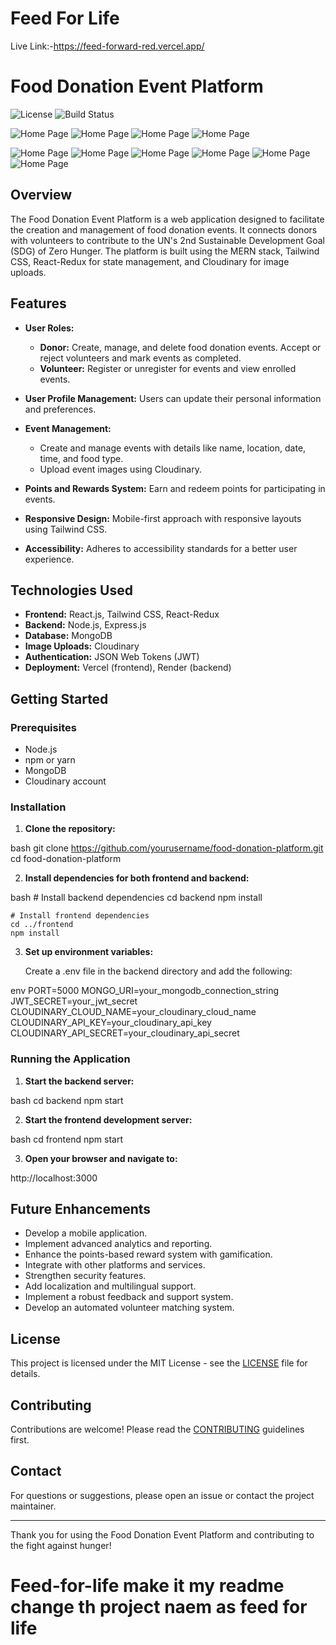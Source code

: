 # Feed For Life
Live Link:-https://feed-forward-red.vercel.app/
# Food Donation Event Platform

![License](https://img.shields.io/badge/license-MIT-blue.svg)
![Build Status](https://img.shields.io/badge/build-passing-brightgreen)


![Home Page](frontend/public/1.png)
![Home Page](frontend/public/2.png)
![Home Page](frontend/public/3.png)
![Home Page](frontend/public/4.png)

![Home Page](frontend/public/5.png)
![Home Page](frontend/public/6.png)
![Home Page](frontend/public/7.png)
![Home Page](frontend/public/8.png)
![Home Page](frontend/public/9.png)
![Home Page](frontend/public/10.png)


## Overview

The Food Donation Event Platform is a web application designed to facilitate the creation and management of food donation events. It connects donors with volunteers to contribute to the UN's 2nd Sustainable Development Goal (SDG) of Zero Hunger. The platform is built using the MERN stack, Tailwind CSS, React-Redux for state management, and Cloudinary for image uploads.

## Features

- **User Roles:**
  - **Donor:** Create, manage, and delete food donation events. Accept or reject volunteers and mark events as completed.
  - **Volunteer:** Register or unregister for events and view enrolled events.

- **User Profile Management:** Users can update their personal information and preferences.

- **Event Management:**
  - Create and manage events with details like name, location, date, time, and food type.
  - Upload event images using Cloudinary.

- **Points and Rewards System:** Earn and redeem points for participating in events.

- **Responsive Design:** Mobile-first approach with responsive layouts using Tailwind CSS.

- **Accessibility:** Adheres to accessibility standards for a better user experience.

## Technologies Used

- **Frontend:** React.js, Tailwind CSS, React-Redux
- **Backend:** Node.js, Express.js
- **Database:** MongoDB
- **Image Uploads:** Cloudinary
- **Authentication:** JSON Web Tokens (JWT)
- **Deployment:** Vercel (frontend), Render (backend)

## Getting Started

### Prerequisites

- Node.js
- npm or yarn
- MongoDB
- Cloudinary account

### Installation

1. **Clone the repository:**

    
bash
    git clone https://github.com/yourusername/food-donation-platform.git
    cd food-donation-platform


2. **Install dependencies for both frontend and backend:**

    
bash
    # Install backend dependencies
    cd backend
    npm install

    # Install frontend dependencies
    cd ../frontend
    npm install


3. **Set up environment variables:**

    Create a .env file in the backend directory and add the following:

    
env
    PORT=5000
    MONGO_URI=your_mongodb_connection_string
    JWT_SECRET=your_jwt_secret
    CLOUDINARY_CLOUD_NAME=your_cloudinary_cloud_name
    CLOUDINARY_API_KEY=your_cloudinary_api_key
    CLOUDINARY_API_SECRET=your_cloudinary_api_secret


### Running the Application

1. **Start the backend server:**

    
bash
    cd backend
    npm start


2. **Start the frontend development server:**

    
bash
    cd frontend
    npm start


3. **Open your browser and navigate to:**

    
http://localhost:3000


## Future Enhancements

- Develop a mobile application.
- Implement advanced analytics and reporting.
- Enhance the points-based reward system with gamification.
- Integrate with other platforms and services.
- Strengthen security features.
- Add localization and multilingual support.
- Implement a robust feedback and support system.
- Develop an automated volunteer matching system.

## License

This project is licensed under the MIT License - see the [LICENSE](LICENSE) file for details.

## Contributing

Contributions are welcome! Please read the [CONTRIBUTING](CONTRIBUTING.md) guidelines first.

## Contact

For questions or suggestions, please open an issue or contact the project maintainer.

---

Thank you for using the Food Donation Event Platform and contributing to the fight against hunger!

# Feed-for-life   make it my readme   change th project naem as feed for life
